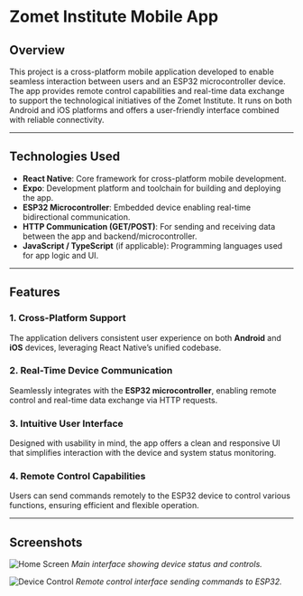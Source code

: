# Zomet Institute Mobile App

## Overview

This project is a cross-platform mobile application developed to enable seamless interaction between users and an ESP32 microcontroller device. The app provides remote control capabilities and real-time data exchange to support the technological initiatives of the Zomet Institute. It runs on both Android and iOS platforms and offers a user-friendly interface combined with reliable connectivity.

---

## Technologies Used

* **React Native**: Core framework for cross-platform mobile development.
* **Expo**: Development platform and toolchain for building and deploying the app.
* **ESP32 Microcontroller**: Embedded device enabling real-time bidirectional communication.
* **HTTP Communication (GET/POST)**: For sending and receiving data between the app and backend/microcontroller.
* **JavaScript / TypeScript** (if applicable): Programming languages used for app logic and UI.

---

## Features

### 1. Cross-Platform Support

The application delivers consistent user experience on both **Android** and **iOS** devices, leveraging React Native’s unified codebase.

### 2. Real-Time Device Communication

Seamlessly integrates with the **ESP32 microcontroller**, enabling remote control and real-time data exchange via HTTP requests.

### 3. Intuitive User Interface

Designed with usability in mind, the app offers a clean and responsive UI that simplifies interaction with the device and system status monitoring.

### 4. Remote Control Capabilities

Users can send commands remotely to the ESP32 device to control various functions, ensuring efficient and flexible operation.

---

## Screenshots

![Home Screen](https://github.com/yourusername/zomet-mobile-app/blob/main/images/home-screen.png)
*Main interface showing device status and controls.*

![Device Control](https://github.com/yourusername/zomet-mobile-app/blob/main/images/device-control.png)
*Remote control interface sending commands to ESP32.*





